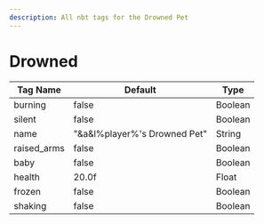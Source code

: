 ```yaml
---
description: All nbt tags for the Drowned Pet
---
```



# Drowned

| Tag Name     | Default                                                            | Type                                         |
| - | - | - |
| burning | false | Boolean |
| silent | false | Boolean |
| name | "&a&l%player%'s Drowned Pet" | String |
| raised_arms | false | Boolean |
| baby | false | Boolean |
| health | 20.0f | Float |
| frozen | false | Boolean |
| shaking | false | Boolean |
